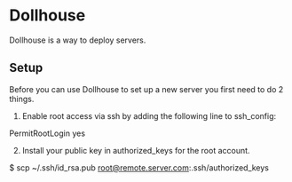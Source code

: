 # Dollhouse

Dollhouse is a way to deploy servers.

## Setup

Before you can use Dollhouse to set up a new server you first need to do 2 things.

1. Enable root access via ssh by adding the following line to ssh_config:

  PermitRootLogin yes
  
2. Install your public key in authorized_keys for the root account.

  $ scp ~/.ssh/id_rsa.pub root@remote.server.com:.ssh/authorized_keys